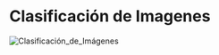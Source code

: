# Clasificación de Imagenes

![Clasificación_de_Imágenes](https://user-images.githubusercontent.com/61705328/182497353-78b4e2aa-abd7-4a4c-9ca9-e5da6bb24742.gif)
